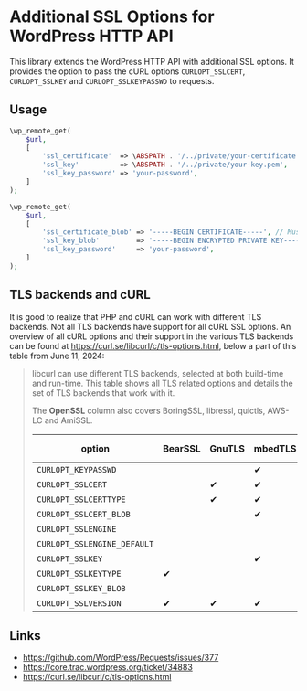 # Additional SSL Options for WordPress HTTP API

This library extends the WordPress HTTP API with additional SSL options. It provides the option to pass the cURL options `CURLOPT_SSLCERT`, `CURLOPT_SSLKEY` and `CURLOPT_SSLKEYPASSWD` to requests.

## Usage

```php
\wp_remote_get(
	$url,
	[
		'ssl_certificate'  => \ABSPATH . '/../private/your-certificate.pem',
		'ssl_key'          => \ABSPATH . '/../private/your-key.pem',
		'ssl_key_password' => 'your-password', 
	]
);
```

```php
\wp_remote_get(
	$url,
	[
		'ssl_certificate_blob' => '-----BEGIN CERTIFICATE-----', // Must be a full SSL certificate string.
		'ssl_key_blob'         => '-----BEGIN ENCRYPTED PRIVATE KEY-----', // Must be a full SSL key string.
		'ssl_key_password'     => 'your-password', 
	]
);
```

## TLS backends and cURL

It is good to realize that PHP and cURL can work with different TLS backends. Not all TLS backends have support for all cURL SSL options. An overview of all cURL options and their support in the various TLS backends can be found at https://curl.se/libcurl/c/tls-options.html, below a part of this table from June 11, 2024:

> libcurl can use different TLS backends, selected at both build-time and run-time. This table shows all TLS related options and details the set of TLS backends that work with it.
> 
> The **OpenSSL** column also covers BoringSSL, libressl, quictls, AWS-LC and AmiSSL.
> 
> option | BearSSL | GnuTLS | mbedTLS | OpenSSL | rustls | Schannel | Secure Transport | wolfSSL
> -- | -- | -- | -- | -- | -- | -- | -- | --
> `CURLOPT_KEYPASSWD` |   |   | ✔ | ✔ |   | ✔ |   | ✔
> `CURLOPT_SSLCERT` |   | ✔ | ✔ | ✔ |   | ✔ | ✔ | ✔
> `CURLOPT_SSLCERTTYPE` |   | ✔ | ✔ | ✔ |   | ✔ | ✔ | ✔
> `CURLOPT_SSLCERT_BLOB` |   |   | ✔ | ✔ |   | ✔ | ✔ |  
> `CURLOPT_SSLENGINE` |   |   |   | ✔ |   |   |   |  
> `CURLOPT_SSLENGINE_DEFAULT` |   |   |   | ✔ |   |   |   |  
> `CURLOPT_SSLKEY` |   |   | ✔ | ✔ |   | ✔ |   | ✔
> `CURLOPT_SSLKEYTYPE` | ✔ |   |   | ✔ |   |   |   | ✔
> `CURLOPT_SSLKEY_BLOB` |   |   |   | ✔ |   |   |   |  
> `CURLOPT_SSLVERSION`  | ✔ | ✔ | ✔ | ✔ | ✔ | ✔ | ✔ | ✔

## Links

- https://github.com/WordPress/Requests/issues/377
- https://core.trac.wordpress.org/ticket/34883
- https://curl.se/libcurl/c/tls-options.html
